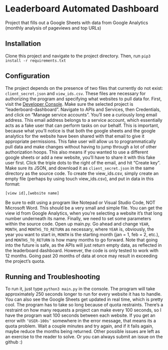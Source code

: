 # Leaderboard Automated Dashboard
Project that fills out a Google Sheets with data from Google Analytics (monthly analysis of pageviews and top URLs)

## Installation
Clone this project and navigate to the project directory. Then, run `pip3 install -r requirements.txt`

## Configuration
The project depends on the presence of two files that currently do not exist: `client_secret.json` and `view_ids.csv`. These files are necessary for authorizing the program and specifying what websites to pull data for. 
First, visit the [Developer Console](https://console.developers.google.com/). Make sure the selected project is “leaderboard-dashboard”. Navigate to APIs and Services, then Credentials, and click on “Manage service accounts”. 
You’ll see a curiously long email address. This email address belongs to a service account, which essentially acts as a fake user that can perform tasks on our behalf. This is important, because what you’ll notice is that both the google sheets and the google analytics for the website have been shared with that email to give it appropriate permissions. This fake user will allow us to programmatically pull data and make changes without having to jump through a lot of other authorization hoops. This also means if you wanted to use a different google sheets or add a new website, you’ll have to share it with this fake user first. 
Click the triple dots to the right of the email, and hit “Create key”. Make sure its JSON, and download it as `client_secret.json` in the same directory as the source code. 
To create the view_ids.csv, simply create an empty file (perhaps by using touch view_ids.csv), and put in data in this format:
```
[view id],[website name]
```
Be sure to edit using a program like Notepad or Visual Studio Code, NOT Microsoft Word. This should be a very small and simple file. You can get the view id from Google Analytics, when you’re selecting a website it’s that long number underneath its name. 
Finally, we need to set some parameters within the source code. Open up main.py. Go ahead and change `YEAR`, `MONTH`, and `MONTHS_TO_RETURN` as necessary, where `YEAR` is, obviously, the year you want to start in, `MONTH` is the starting month (jan = 1, feb = 2, etc.), and `MONTHS_TO_RETURN` is how many months to go forward. Note that going into the future is safe, as the APIs will just return empty data, as reflected in the leaderboard dashboard. However, the code is only tested to work with 12 months. Going past 20 months of data at once may result in exceeding the project’s quota. 

## Running and Troubleshooting
To run it, just type `python3 main.py` in the console. 
The program will take approximately 250 seconds longer to run for every website it has to handle. You can also see the Google Sheets get updated in real time, which is pretty cool. 
The program has to take so long because of quota restraints. There’s a restraint on how many requests a project can make every 100 seconds, so I have the program wait 100 seconds between each website. If you get an error with `‘USER-100s’` somewhere in the error message, that means its a quota problem. Wait a couple minutes and try again, and if it fails again, maybe reduce the months being returned. 
Other possible issues are left as an exercise to the reader to solve.
Or you can always submit an issue on the github :) 
